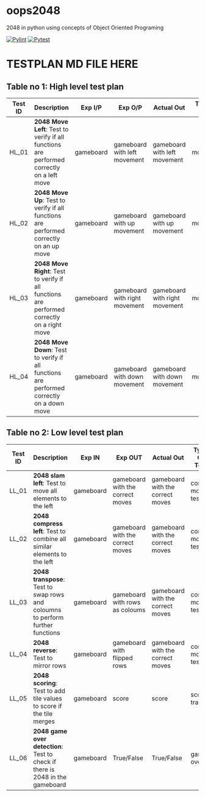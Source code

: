 # oops2048
2048 in python using concepts of Object Oriented Programing

[![Pylint](https://github.com/technocrat13/oops2048/actions/workflows/Pylint.yml/badge.svg)](https://github.com/technocrat13/oops2048/actions/workflows/Pylint.yml)
[![Pytest](https://github.com/technocrat13/oops2048/actions/workflows/Pytest.yml/badge.svg)](https://github.com/technocrat13/oops2048/actions/workflows/Pytest.yml)


# TESTPLAN MD FILE HERE


## Table no 1: High level test plan

| **Test ID** | **Description**                                              | **Exp I/P** | **Exp O/P** | **Actual Out** |**Type Of Test** |
|-------------|--------------------------------------------------------------|------------|-------------|----------------|------------------|
|  HL_01      |**2048 Move Left**: Test to verify if all functions are performed correctly on a left move |gameboard |gameboard with left movement| gameboard with left movement|movement |
|  HL_02      |**2048 Move Up**: Test to verify if all functions are performed correctly on an up move |gameboard |gameboard with up movement| gameboard with up movement|movement |
|  HL_03      |**2048 Move Right**: Test to verify if all functions are performed correctly on a right move |gameboard |gameboard with right movement| gameboard with right movement|movement |
|  HL_04      |**2048 Move Down**: Test to verify if all functions are performed correctly on a down move |gameboard |gameboard with down movement| gameboard with down movement|movement |


## Table no 2: Low level test plan

| **Test ID** | **Description**                                              | **Exp IN** | **Exp OUT** | **Actual Out** |**Type Of Test**  |    
|-------------|--------------------------------------------------------------|------------|-------------|----------------|------------------|
|  LL_01   |**2048 slam left**: Test to move all elements to the left|gameboard |gameboard with the correct moves |gameboard with the correct moves |core move test |
|  LL_02   |**2048 compress left**: Test to combine all similar elements to the left|gameboard |gameboard with the correct moves |gameboard with the correct moves |core move test |
|  LL_03   |**2048 transpose**: Test to swap rows and coloumns to perform further functions|gameboard |gameboard with rows as coloums |gameboard with the correct moves |core move test |
|  LL_04   |**2048 reverse**: Test to mirror rows|gameboard |gameboard with flipped rows |gameboard with the correct moves |core move test |
|  LL_05   |**2048 scoring**: Test to add tile values to score if the tile merges |gameboard |score |score |score tracker |
|  LL_06   |**2048 game over detection**: Test to check if there is 2048 in the gameboard|gameboard |True/False |True/False |game over |

